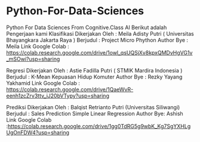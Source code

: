 # Python-For-Data-Sciences
Python For Data Sciences From Cognitive.Class AI 
Berikut adalah Pengerjaan kami 
Klasifikasi Dikerjakan Oleh : Meila  Adisty Putri (  Universitas Bhayangkara Jakarta Raya )
Berjudul : Project Micro Phython Author Bye : Meila 
Link Google Colab : https://colab.research.google.com/drive/1owl_qsUQSjXv8kpxQMDvHgVG1v_mSOwi?usp=sharing

Regresi Dikerjakan Oleh : Astie Fadilla Putri ( STMIK Mardira Indonesia ) 
Berjudul : K-Mean Kepuasan Hidup Komuter Author Bye : Rezky Yayang Yakhamid
Link Google Colab : https://colab.research.google.com/drive/1QaeWvR-eenh1zcZrv3ttv_iJ20bVTypy?usp=sharing

Prediksi Dikerjakan Oleh : Balqist Retrianto Putri (Universitas Siliwangi) 
Berjudul : Sales Prediction Simple Linear Regression Author Bye: Ashish
Link Google Colab :https://colab.research.google.com/drive/1gg0TdRG5g9wbK_Kg7SgYXHLgUgOnFDW4?usp=sharing
